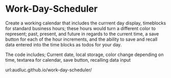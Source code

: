 # Work-Day-Scheduler

Create a working calendar that includes the currrent day display, timeblocks for standard business hours; these hours would turn a different color to represent; past, present, and future in regards to the current time, a save button for each of the hour increments, and the ability to save and recall data entered into the time blocks as todos for your day.

The code includes;
Current date, local storage, color change depending on time, textarea for calendar, save button, recalling data input

url:audluc.github.io/work-day-scheduler/
